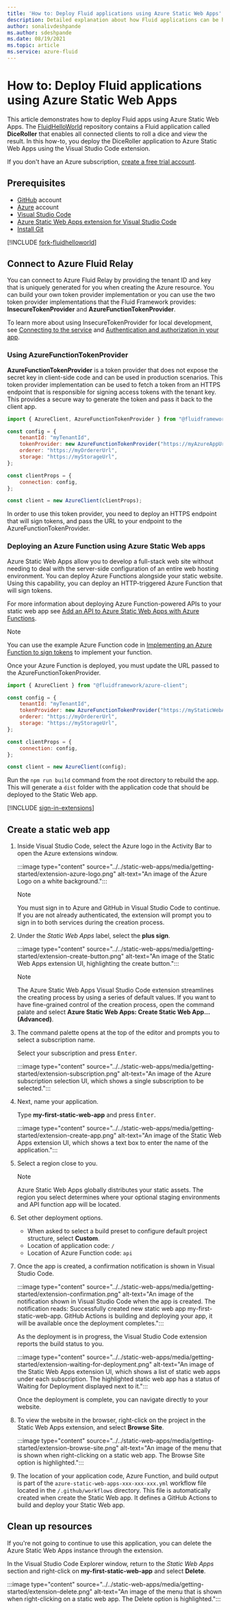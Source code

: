 ```yaml
---
title: 'How to: Deploy Fluid applications using Azure Static Web Apps'
description: Detailed explanation about how Fluid applications can be hosted on Azure Static Web Apps
author: sonalivdeshpande
ms.author: sdeshpande
ms.date: 08/19/2021
ms.topic: article
ms.service: azure-fluid
---
```


# How to: Deploy Fluid applications using Azure Static Web Apps

This article demonstrates how to deploy Fluid apps using Azure Static Web Apps. The [FluidHelloWorld](https://github.com/microsoft/FluidHelloWorld/tree/main-azure) repository contains a Fluid application called **DiceRoller** that enables all connected clients to roll a dice and view the result.  In this how-to, you deploy the DiceRoller application to Azure Static Web Apps using the Visual Studio Code extension.

If you don't have an Azure subscription, [create a free trial account](https://azure.microsoft.com/free).

## Prerequisites

- [GitHub](https://github.com) account
- [Azure](https://portal.azure.com) account
- [Visual Studio Code](https://code.visualstudio.com)
- [Azure Static Web Apps extension for Visual Studio Code](https://marketplace.visualstudio.com/items?itemName=ms-azuretools.vscode-azurestaticwebapps)
- [Install Git](https://www.git-scm.com/downloads)

[!INCLUDE [fork-fluidhelloworld](../includes/fork-fluidhelloworld.md)]

## Connect to Azure Fluid Relay

You can connect to Azure Fluid Relay by providing the tenant ID and key that is uniquely generated for you when creating the Azure resource. You can build your own token provider implementation or you can use the two token provider implementations that the Fluid Framework provides: **InsecureTokenProvider** and **AzureFunctionTokenProvider**.

To learn more about using InsecureTokenProvider for local development, see [Connecting to the service](connect-fluid-azure-service.md#connecting-to-the-service) and [Authentication and authorization in your app](../concepts/authentication-authorization.md#the-token-provider).

### Using AzureFunctionTokenProvider

**AzureFunctionTokenProvider** is a token provider that does not expose the secret key in client-side code and can be used in production scenarios. This token provider implementation can be used to fetch a token from an HTTPS endpoint that is responsible for signing access tokens with the tenant key. This provides a secure way to generate the token and pass it back to the client app.

```js
import { AzureClient, AzureFunctionTokenProvider } from "@fluidframework/azure-client";

const config = {
    tenantId: "myTenantId",
    tokenProvider: new AzureFunctionTokenProvider("https://myAzureAppUrl"+"/api/GetAzureToken", { userId: "test-user",userName: "Test User" }),
    orderer: "https://myOrdererUrl",
    storage: "https://myStorageUrl",
};

const clientProps = {
    connection: config,
};

const client = new AzureClient(clientProps);
```

In order to use this token provider, you need to deploy an HTTPS endpoint that will sign tokens, and pass the URL to your endpoint to the AzureFunctionTokenProvider.

### Deploying an Azure Function using Azure Static Web apps

Azure Static Web Apps allow you to develop a full-stack web site without needing to deal with the server-side configuration of an entire web hosting environment. You can deploy Azure Functions alongside your static website. Using this capability, you can deploy an HTTP-triggered Azure Function that will sign tokens.

For more information about deploying Azure Function-powered APIs to your static web app see [Add an API to Azure Static Web Apps with Azure Functions](../../static-web-apps/add-api.md).

> [!NOTE]
> You can use the example Azure Function code in [Implementing an Azure Function to sign tokens](azure-function-token-provider.md#implement-an-azure-function-to-sign-tokens) to implement your function.

Once your Azure Function is deployed, you must update the URL passed to the AzureFunctionTokenProvider.

```js
import { AzureClient } from "@fluidframework/azure-client";

const config = {
    tenantId: "myTenantId",
    tokenProvider: new AzureFunctionTokenProvider("https://myStaticWebAppUrl/api/GetAzureToken", { userId: "test-user",userName: "Test User" }),
    orderer: "https://myOrdererUrl",
    storage: "https://myStorageUrl",
};

const clientProps = {
    connection: config,
};

const client = new AzureClient(config);
```

Run the `npm run build` command from the root directory to rebuild the app. This will generate a `dist` folder with the application code that should be deployed to the Static Web app.

[!INCLUDE [sign-in-extensions](../includes/sign-in-extensions.md)]

## Create a static web app

1. Inside Visual Studio Code, select the Azure logo in the Activity Bar to open the Azure extensions window.

    :::image type="content" source="../../static-web-apps/media/getting-started/extension-azure-logo.png" alt-text="An image of the Azure Logo on a white background.":::

    > [!NOTE]
    > You must sign in to Azure and GitHub in Visual Studio Code to continue. If you are not already authenticated, the extension will prompt you to sign in to both services during the creation process.

1. Under the *Static Web Apps* label, select the **plus sign**.

    :::image type="content" source="../../static-web-apps/media/getting-started/extension-create-button.png" alt-text="An image of the Static Web Apps extension UI, highlighting the create button.":::
    
    > [!NOTE]
    > The Azure Static Web Apps Visual Studio Code extension streamlines the creating process by using a series of default values. If you want to have fine-grained control of the creation process, open the command palate and select **Azure Static Web Apps: Create Static Web App... (Advanced)**.

1. The command palette opens at the top of the editor and prompts you to select a subscription name.

    Select your subscription and press <kbd>Enter</kbd>.

    :::image type="content" source="../../static-web-apps/media/getting-started/extension-subscription.png" alt-text="An image of the Azure subscription selection UI, which shows a single subscription to be selected.":::

1. Next, name your application.

    Type **my-first-static-web-app** and press <kbd>Enter</kbd>.

    :::image type="content" source="../../static-web-apps/media/getting-started/extension-create-app.png" alt-text="An image of the Static Web Apps extension UI, which shows a text box to enter the name of the application.":::

1. Select a region close to you.

    > [!NOTE]
    > Azure Static Web Apps globally distributes your static assets. The region you select determines where your
    > optional staging environments and API function app will be located.

1. Set other deployment options.
    
    - When asked to select a build preset to configure default project structure, select **Custom**.
    - Location of application code: `/`
    - Location of Azure Function code: `api`

1. Once the app is created, a confirmation notification is shown in Visual Studio Code.

    :::image type="content" source="../../static-web-apps/media/getting-started/extension-confirmation.png" alt-text="An image of the notification shown in Visual Studio Code when the app is created. The notification reads: Successfully created new static web app my-first-static-web-app. GitHub Actions is building and deploying your app, it will be available once the deployment completes.":::

    As the deployment is in progress, the Visual Studio Code extension reports the build status to you.

    :::image type="content" source="../../static-web-apps/media/getting-started/extension-waiting-for-deployment.png" alt-text="An image of the Static Web Apps extension UI, which shows a list of static web apps under each subscription. The highlighted static web app has a status of Waiting for Deployment displayed next to it.":::

    Once the deployment is complete, you can navigate directly to your website.

1. To view the website in the browser, right-click on the project in the Static Web Apps extension, and select **Browse Site**.

    :::image type="content" source="../../static-web-apps/media/getting-started/extension-browse-site.png" alt-text="An image of the menu that is shown when right-clicking on a static web app. The Browse Site option is highlighted.":::

1. The location of your application code, Azure Function, and build output is part of the `azure-static-web-apps-xxx-xxx-xxx.yml` workflow file located in the `/.github/workflows` directory. This file is automatically created when create the Static Web app. It defines a GitHub Actions to build and deploy your Static Web app.


## Clean up resources

If you're not going to continue to use this application, you can delete the Azure Static Web Apps instance through the extension.

In the Visual Studio Code Explorer window, return to the _Static Web Apps_ section and right-click on **my-first-static-web-app** and select **Delete**.

:::image type="content" source="../../static-web-apps/media/getting-started/extension-delete.png" alt-text="An image of the menu that is shown when right-clicking on a static web app. The Delete option is highlighted.":::
